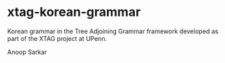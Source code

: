 xtag-korean-grammar
===================

Korean grammar in the Tree Adjoining Grammar framework developed as part of the XTAG project at UPenn.

Anoop Sarkar <anoop __at__ sfu.ca>

